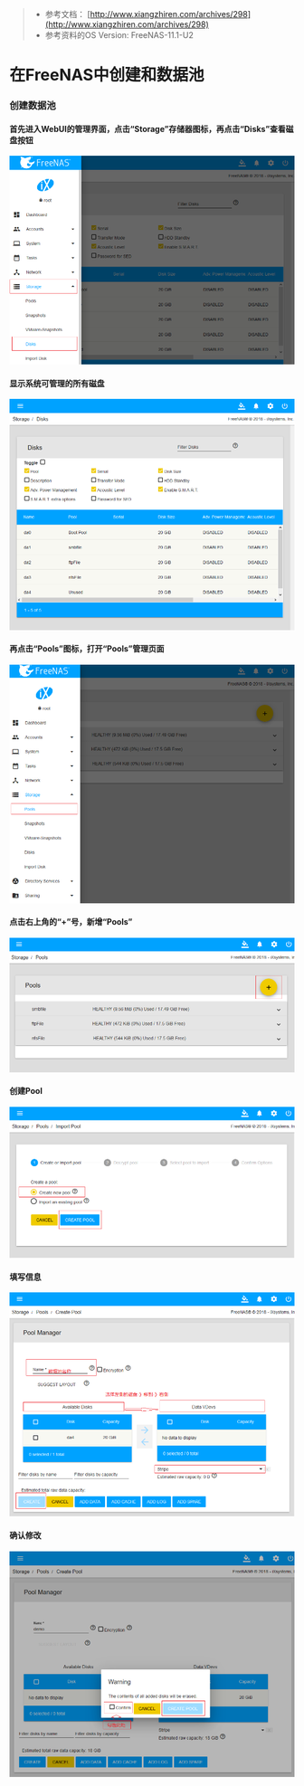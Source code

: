 > - 参考文档：
>       [http://www.xiangzhiren.com/archives/298](http://www.xiangzhiren.com/archives/298)
> - 参考资料的OS Version: FreeNAS-11.1-U2
>

# 在FreeNAS中创建和数据池

### 创建数据池

#### 首先进入WebUI的管理界面，点击“Storage”存储器图标，再点击“Disks”查看磁盘按钮
![查看磁盘](img/volume/1.png)

#### 显示系统可管理的所有磁盘
![查看磁盘](img/volume/2.PNG)

#### 再点击“Pools”图标，打开“Pools”管理页面
![查看Pools](img/volume/3.PNG)

#### 点击右上角的“+”号，新增“Pools”
![查看Pools](img/volume/4.PNG)

#### 创建Pool
![查看Pools](img/volume/5.PNG)

#### 填写信息
![查看Pools](img/volume/6.PNG)

#### 确认修改
![查看Pools](img/volume/7.PNG)
